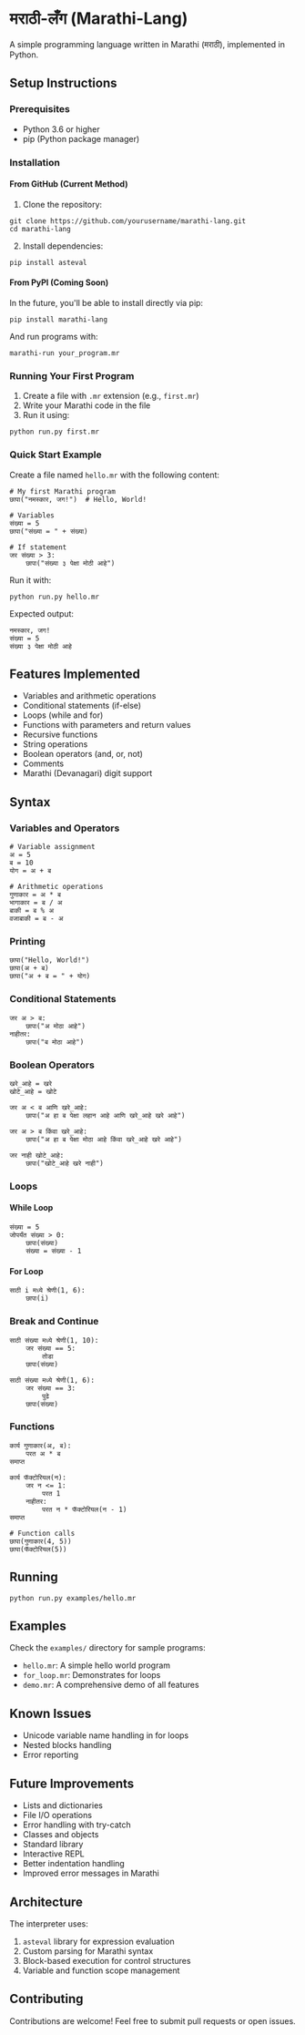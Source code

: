 # मराठी-लँग (Marathi-Lang)

A simple programming language written in Marathi (मराठी), implemented in Python.

## Setup Instructions

### Prerequisites
- Python 3.6 or higher
- pip (Python package manager)

### Installation

#### From GitHub (Current Method)
1. Clone the repository:
```
git clone https://github.com/yourusername/marathi-lang.git
cd marathi-lang
```

2. Install dependencies:
```
pip install asteval
```

#### From PyPI (Coming Soon)
In the future, you'll be able to install directly via pip:
```
pip install marathi-lang
```

And run programs with:
```
marathi-run your_program.mr
```

### Running Your First Program
1. Create a file with `.mr` extension (e.g., `first.mr`)
2. Write your Marathi code in the file
3. Run it using:
```
python run.py first.mr
```

### Quick Start Example
Create a file named `hello.mr` with the following content:

```
# My first Marathi program
छापा("नमस्कार, जग!")  # Hello, World!

# Variables
संख्या = 5
छापा("संख्या = " + संख्या)

# If statement
जर संख्या > 3:
    छापा("संख्या ३ पेक्षा मोठी आहे")
```

Run it with:
```
python run.py hello.mr
```

Expected output:
```
नमस्कार, जग!
संख्या = 5
संख्या ३ पेक्षा मोठी आहे
```

## Features Implemented

- Variables and arithmetic operations
- Conditional statements (if-else)
- Loops (while and for)
- Functions with parameters and return values
- Recursive functions
- String operations
- Boolean operators (and, or, not)
- Comments
- Marathi (Devanagari) digit support

## Syntax

### Variables and Operators

```
# Variable assignment
अ = 5
ब = 10
योग = अ + ब

# Arithmetic operations
गुणाकार = अ * ब
भागाकार = ब / अ
बाकी = ब % अ
वजाबाकी = ब - अ
```

### Printing

```
छापा("Hello, World!")
छापा(अ + ब)
छापा("अ + ब = " + योग)
```

### Conditional Statements

```
जर अ > ब:
    छापा("अ मोठा आहे")
नाहीतर:
    छापा("ब मोठा आहे")
```

### Boolean Operators

```
खरे_आहे = खरे
खोटे_आहे = खोटे

जर अ < ब आणि खरे_आहे:
    छापा("अ हा ब पेक्षा लहान आहे आणि खरे_आहे खरे आहे")

जर अ > ब किंवा खरे_आहे:
    छापा("अ हा ब पेक्षा मोठा आहे किंवा खरे_आहे खरे आहे")

जर नाही खोटे_आहे:
    छापा("खोटे_आहे खरे नाही")
```

### Loops

#### While Loop

```
संख्या = 5
जोपर्यंत संख्या > 0:
    छापा(संख्या)
    संख्या = संख्या - 1
```

#### For Loop

```
साठी i मध्ये श्रेणी(1, 6):
    छापा(i)
```

### Break and Continue

```
साठी संख्या मध्ये श्रेणी(1, 10):
    जर संख्या == 5:
        तोडा
    छापा(संख्या)

साठी संख्या मध्ये श्रेणी(1, 6):
    जर संख्या == 3:
        पुढे
    छापा(संख्या)
```

### Functions

```
कार्य गुणाकार(अ, ब):
    परत अ * ब
समाप्त

कार्य फॅक्टोरियल(न):
    जर न <= 1:
        परत 1
    नाहीतर:
        परत न * फॅक्टोरियल(न - 1)
समाप्त

# Function calls
छापा(गुणाकार(4, 5))
छापा(फॅक्टोरियल(5))
```

## Running

```
python run.py examples/hello.mr
```

## Examples

Check the `examples/` directory for sample programs:

- `hello.mr`: A simple hello world program
- `for_loop.mr`: Demonstrates for loops
- `demo.mr`: A comprehensive demo of all features

## Known Issues

- Unicode variable name handling in for loops
- Nested blocks handling
- Error reporting

## Future Improvements

- Lists and dictionaries
- File I/O operations
- Error handling with try-catch
- Classes and objects
- Standard library
- Interactive REPL
- Better indentation handling
- Improved error messages in Marathi

## Architecture

The interpreter uses:

1. `asteval` library for expression evaluation
2. Custom parsing for Marathi syntax
3. Block-based execution for control structures
4. Variable and function scope management

## Contributing

Contributions are welcome! Feel free to submit pull requests or open issues. 